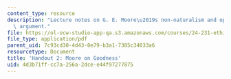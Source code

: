 ```yaml
---
content_type: resource
description: "Lecture notes on G. E. Moore\u2019s non-naturalism and open question\
  \ argument."
file: https://ol-ocw-studio-app-qa.s3.amazonaws.com/courses/24-231-ethics-fall-2009/4d3b71ffcc7a256a2dcee44f97277875_MIT24_231F09_lec03.pdf
file_type: application/pdf
parent_uid: 7c93cd30-4d43-0e79-b3a1-7385c34033a6
resourcetype: Document
title: 'Handout 2: Moore on Goodness'
uid: 4d3b71ff-cc7a-256a-2dce-e44f97277875
---
```

